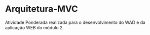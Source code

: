 # Arquitetura-MVC
 Atividade Ponderada realizada para o desenvolvimento do WAD e da aplicação WEB do módulo 2.
